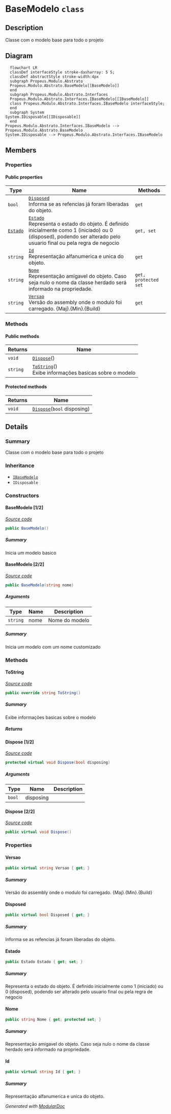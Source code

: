 # BaseModelo `class`

## Description
Classe com o modelo base para todo o projeto

## Diagram
```mermaid
  flowchart LR
  classDef interfaceStyle stroke-dasharray: 5 5;
  classDef abstractStyle stroke-width:4px
  subgraph Propeus.Modulo.Abstrato
  Propeus.Modulo.Abstrato.BaseModelo[[BaseModelo]]
  end
  subgraph Propeus.Modulo.Abstrato.Interfaces
  Propeus.Modulo.Abstrato.Interfaces.IBaseModelo[[IBaseModelo]]
  class Propeus.Modulo.Abstrato.Interfaces.IBaseModelo interfaceStyle;
  end
  subgraph System
System.IDisposable[[IDisposable]]
  end
Propeus.Modulo.Abstrato.Interfaces.IBaseModelo --> Propeus.Modulo.Abstrato.BaseModelo
System.IDisposable --> Propeus.Modulo.Abstrato.Interfaces.IBaseModelo
```

## Members
### Properties
#### Public  properties
| Type | Name | Methods |
| --- | --- | --- |
| `bool` | [`Disposed`](#disposed)<br>Informa se as refencias já foram liberadas do objeto. | `get` |
| [`Estado`](./Estado.md) | [`Estado`](#estado)<br>Representa o estado do objeto. É definido inicialmente como 1 (iniciado) ou 0 (disposed), podendo ser alterado pelo usuario final ou pela regra de negocio | `get, set` |
| `string` | [`Id`](#id)<br>Representação alfanumerica e unica do objeto. | `get` |
| `string` | [`Nome`](#nome)<br>Representação amigavel do objeto. Caso seja nulo o nome da classe herdado será informado na propriedade. | `get, protected set` |
| `string` | [`Versao`](#versao)<br>Versão do assembly onde o modulo foi carregado. {Maj}.{Min}.{Build} | `get` |

### Methods
#### Public  methods
| Returns | Name |
| --- | --- |
| `void` | [`Dispose`](#dispose-22)() |
| `string` | [`ToString`](#tostring)()<br>Exibe informações basicas sobre o modelo |

#### Protected  methods
| Returns | Name |
| --- | --- |
| `void` | [`Dispose`](#dispose-12)(`bool` disposing) |

## Details
### Summary
Classe com o modelo base para todo o projeto

### Inheritance
 - [
`IBaseModelo`
](interfaces/IBaseModelo.md)
 - `IDisposable`

### Constructors
#### BaseModelo [1/2]
[*Source code*](https://github.com///blob//src/Propeus.Modulo.Dinamico/Gerenciador.cs#L95)
```csharp
public BaseModelo()
```
##### Summary
Inicia um modelo basico

#### BaseModelo [2/2]
[*Source code*](https://github.com///blob//src/Propeus.Modulo.Dinamico/Gerenciador.cs#L91)
```csharp
public BaseModelo(string nome)
```
##### Arguments
| Type | Name | Description |
| --- | --- | --- |
| `string` | nome | Nome do modelo |

##### Summary
Inicia um modelo com um nome customizado

### Methods
#### ToString
[*Source code*](https://github.com///blob//src/Propeus.Modulo.Dinamico/Gerenciador.cs#L104)
```csharp
public override string ToString()
```
##### Summary
Exibe informações basicas sobre o modelo

##### Returns


#### Dispose [1/2]
[*Source code*](https://github.com///blob//src/Propeus.Modulo.Dinamico/Gerenciador.cs#L108)
```csharp
protected virtual void Dispose(bool disposing)
```
##### Arguments
| Type | Name | Description |
| --- | --- | --- |
| `bool` | disposing |   |

#### Dispose [2/2]
[*Source code*](https://github.com///blob//src/Propeus.Modulo.Dinamico/Gerenciador.cs#L16707566)
```csharp
public virtual void Dispose()
```

### Properties
#### Versao
```csharp
public virtual string Versao { get; }
```
##### Summary
Versão do assembly onde o modulo foi carregado. {Maj}.{Min}.{Build}

#### Disposed
```csharp
public virtual bool Disposed { get; }
```
##### Summary
Informa se as refencias já foram liberadas do objeto.

#### Estado
```csharp
public Estado Estado { get; set; }
```
##### Summary
Representa o estado do objeto. É definido inicialmente como 1 (iniciado) ou 0 (disposed), podendo ser alterado pelo usuario final ou pela regra de negocio

#### Nome
```csharp
public string Nome { get; protected set; }
```
##### Summary
Representação amigavel do objeto. Caso seja nulo o nome da classe herdado será informado na propriedade.

#### Id
```csharp
public virtual string Id { get; }
```
##### Summary
Representação alfanumerica e unica do objeto.

*Generated with* [*ModularDoc*](https://github.com/hailstorm75/ModularDoc)
